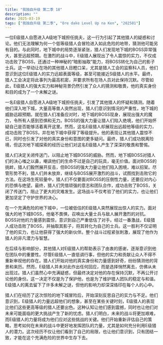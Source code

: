 ```yaml
---
title: "我独自升级 第二季 18"
description: ""
date: 2025-03-19
tags: ["我独自升级 第二季", "Ore dake Level Up na Ken", "202501"]
---
```


一位E级猎人自愿进入A级地下城担任挑夫，这一行为引起了其他猎人的疑惑和讨论。他们无法理解为何一个低等级猎人会冒险进入如此危险的地带，猜测他可能另有目的。与此同时，地下城中的局势逐渐紧张，猎人们发现地下城的BOSS异常强大，甚至远超预期。在激烈的战斗中，E级猎人展现出了令人震惊的实力，不仅成功击败了BOSS，还通过一种神秘的“暗影抽取”能力，将BOSS转化为自己的影子士兵。这一举动让在场的其他猎人目瞪口呆，尤其是猎人工会的监察科人员，他们意识到这位E级猎人的实力远超表面等级，甚至可能接近S级猎人的水平。最终，猎人工会决定将此事列为最高机密，并要求所有在场人员对此保持沉默。尽管如此，E级猎人的强大实力和神秘背景仍然引发了众人的猜测和敬畏，他的真实身份和目的成为了一个未解之谜。

一名E级猎人自愿进入A级地下城担任挑夫，引发了其他猎人的怀疑和猜测。随着他们深入地下城，大量高等兽人突然出现，猎人们意识到情况的严重性，地下城的威胁远超预期。就在猎人们准备应对时，地下城的BOSS现身，展现出强大的魔力，令所有人感到恐惧和无力。BOSS的强大力量让猎人们陷入绝境，他们开始怀疑自己是否能够活着离开这里。然而，这名E级猎人却展现出远超他等级的实力，成功击败了BOSS，并在地下城中获得了等级提升。他的表现让其他猎人震惊不已，同时也引发了对他的真实身份和意图的更多疑问。最终，猎人们成功脱离险境，但这次地下城探索的经历让他们对这名E级猎人产生了深深的敬畏和警惕。

猎人们决定关闭传送门，以阻止地下城BOSS的威胁。然而，地下城BOSS对猎人们的决心嗤之以鼻，嘲讽他们的生命不过是自己的玩具，毫无价值。面对BOSS的挑衅，猎人们毅然展开反击，但BOSS的强大力量让他们陷入困境，难以招架。尽管形势不利，猎人们并未放弃，继续与BOSS展开激烈的战斗，试图找到击败它的方法。在这场生死较量中，猎人们不仅要面对BOSS的压倒性力量，还要应对内心的恐惧与绝望。最终，猎人们凭借顽强的意志和团队合作，成功击败了BOSS，关闭了传送门，阻止了更大的灾难发生。这场战斗不仅考验了他们的实力，也让他们更加坚定了守护世界的决心。

在一个充满危险的地下城中，一位被低估的E级猎人突然展现出惊人的实力。面对强大的地下城BOSS，他毫不畏惧，召唤出大量士兵与敌人展开激烈的对抗。BOSS对他的力量感到震惊，意识到自己严重低估了对手。经过一番激战，E级猎人成功击败了BOSS，并抽取其影子，将其转化为自己的士兵。这一胜利不仅证明了他的实力，也让他获得了强大的新伙伴。整个战斗过程紧张刺激，展现了他作为猎人的非凡潜力与智慧。

在后续与影响部分，其他猎人对E级猎人的帮助表示了由衷的感谢，逐渐意识到他在团队中的重要性。尽管E级猎人一直低调行事，但他的实力和贡献让众人不得不重新审视他的存在。猎人们开始对他的真实身份和力量感到好奇，纷纷猜测他的背景和来历。然而，E级猎人并未对此作出任何回应，而是选择悄然离去，仿佛从未出现过。猎人们虽然心中充满疑惑，但最终决定对他的存在保持沉默，不再公开讨论他的身份。这一决定不仅是为了保护他，也是为了维护猎人团队的稳定与和谐。E级猎人的离去留下了许多未解之谜，但他的影响力却深深烙印在每个人的心中。

猎人们在经历了这次惊险的地下城冒险后，开始深刻反思自己的实力与不足。他们意识到，E级猎人的力量远超他们的想象，甚至在某些关键时刻，E级猎人的表现比他们这些更高等级的猎人还要出色。这种认知让他们感到震撼，同时也让他们对未来可能面临的更大挑战产生了新的忧虑。猎人们明白，未来的战斗将更加艰难，而E级猎人的力量将成为他们应对这些挑战的关键。他们开始重新评估自己的策略，思考如何在未来的战斗中更好地发挥团队的力量，尤其是如何充分利用E级猎人的潜力。这次经历不仅让他们看到了自己的局限，也让他们意识到，只有团结一致，才能在这个充满危险的世界中生存下去。